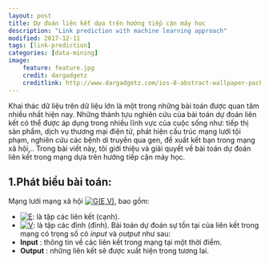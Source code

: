 ```yaml
---
layout: post
title: Dự đoán liên kết dựa trên hướng tiếp cận máy học
description: "Link prediction with machine learning approach"
modified: 2017-12-11
tags: [link-prediction]
categories: [data-mining]
image:
    feature: feature.jpg
    credit: dargadgetz
    creditlink: http://www.dargadgetz.com/ios-8-abstract-wallpaper-pack-for-iphone-5s-5c-and-ipod-touch-retina/
---
```


Khai thác dữ liệu trên dữ liệu lớn là một trong những bài toán được quan tâm nhiều nhất hiện nay. Những thành tựu nghiên cứu của bài toán dự đoán liên kết có thể được áp dụng trong nhiều lĩnh vực của cuộc sống như: tiếp thị sản phẩm, dịch vụ thương mại điện tử, phát hiện cấu trúc mạng lưới tội phạm, nghiên cứu các bệnh di truyền qua gen, đề xuất kết bạn trong mạng xã hội,.. Trong bài viết này, tôi giới thiệu và giải quyết về bài toán dự đoán liên kết trong mạng dựa trên hướng tiếp cận máy học.

## 1.Phát biểu bài toán:
Mạng lưới mạng xã hội <a href="https://www.codecogs.com/eqnedit.php?latex=G(E,V)" target="_blank"><img src="https://latex.codecogs.com/svg.latex?G(E,V)" title="G(E,V)" /></a>, bao gồm:
* <a href="https://www.codecogs.com/eqnedit.php?latex=E" target="_blank"><img src="https://latex.codecogs.com/svg.latex?E" title="E" /></a>: là tập các liên kết (cạnh).
* <a href="https://www.codecogs.com/eqnedit.php?latex=V" target="_blank"><img src="https://latex.codecogs.com/svg.latex?V" title="V" /></a>: là tập các đỉnh (đỉnh).
Bài toán dự đoán sự tồn tại của liên kết trong mạng có trọng số có *input* và *output* như sau:
* **Input** : thông tin về các liên kết trong mạng tại một thời điểm.
* **Output** : những liên kết sẽ được xuất hiện trong tương lai.